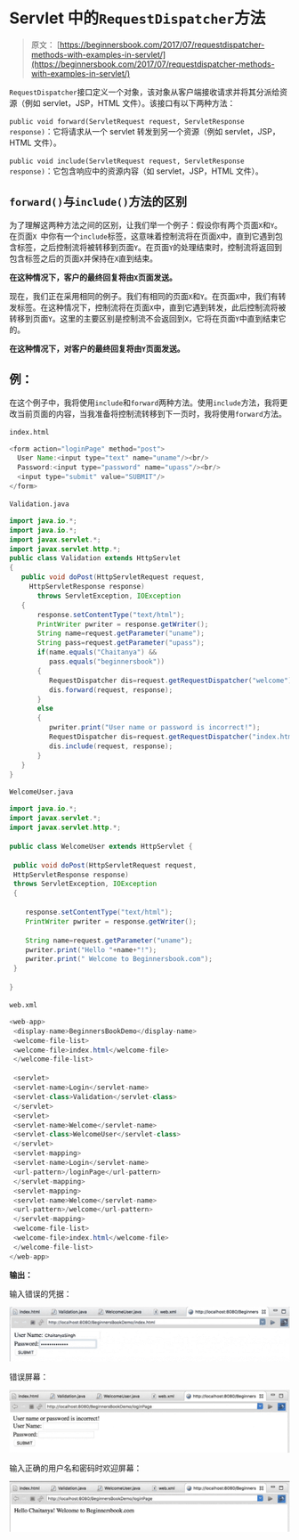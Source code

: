 # Servlet 中的`RequestDispatcher`方法

> 原文： [https://beginnersbook.com/2017/07/requestdispatcher-methods-with-examples-in-servlet/](https://beginnersbook.com/2017/07/requestdispatcher-methods-with-examples-in-servlet/)

`RequestDispatcher`接口定义一个对象，该对象从客户端接收请求并将其分派给资源（例如 servlet，JSP，HTML 文件）。该接口有以下两种方法：

`public void forward(ServletRequest request, ServletResponse response)`：它将请求从一个 servlet 转发到另一个资源（例如 servlet，JSP，HTML 文件）。

`public void include(ServletRequest request, ServletResponse response)`：它包含响应中的资源内容（如 servlet，JSP，HTML 文件）。

## `forward()`与`include()`方法的区别

为了理解这两种方法之间的区别，让我们举一个例子：假设你有两个页面`X`和`Y`。在页面`X `中你有一个`include`标签，这意味着控制流将在页面`X`中，直到它遇到包含标签，之后控制流将被转移到页面`Y`。在页面`Y`的处理结束时，控制流将返回到包含标签之后的页面`X`并保持在`X`直到结束。

**在这种情况下，客户的最终回复将由`X`页面发送。**

现在，我们正在采用相同的例子。我们有相同的页面`X`和`Y`。在页面`X`中，我们有转发标签。在这种情况下，控制流将在页面`X`中，直到它遇到转发，此后控制流将被转移到页面`Y`。这里的主要区别是控制流不会返回到`X`，它将在页面`Y`中直到结束它的。

**在这种情况下，对客户的最终回复将由`Y`页面发送。**

## 例：

在这个例子中，我将使用`include`和`forward`两种方法。使用`include`方法，我将更改当前页面的内容，当我准备将控制流转移到下一页时，我将使用`forward`方法。

`index.html`

```java
<form action="loginPage" method="post"> 
  User Name:<input type="text" name="uname"/><br/> 
  Password:<input type="password" name="upass"/><br/> 
  <input type="submit" value="SUBMIT"/> 
</form> 

```

`Validation.java`

```java
import java.io.*;  
import java.io.*;  
import javax.servlet.*;  
import javax.servlet.http.*;      
public class Validation extends HttpServlet 
{    
   public void doPost(HttpServletRequest request, 
     HttpServletResponse response) 
       throws ServletException, IOException 
   {        
       response.setContentType("text/html");      
       PrintWriter pwriter = response.getWriter();                
       String name=request.getParameter("uname");      
       String pass=request.getParameter("upass");                
       if(name.equals("Chaitanya") && 
          pass.equals("beginnersbook"))
       {          
          RequestDispatcher dis=request.getRequestDispatcher("welcome");          
          dis.forward(request, response);      
       }     
       else
       {      
          pwriter.print("User name or password is incorrect!");          
          RequestDispatcher dis=request.getRequestDispatcher("index.html");          
          dis.include(request, response);                                
       }      
   }    
}  

```

`WelcomeUser.java`

```java
import java.io.*; 
import javax.servlet.*; 
import javax.servlet.http.*; 

public class WelcomeUser extends HttpServlet { 

 public void doPost(HttpServletRequest request, 
 HttpServletResponse response) 
 throws ServletException, IOException 
 { 

    response.setContentType("text/html"); 
    PrintWriter pwriter = response.getWriter(); 

    String name=request.getParameter("uname"); 
    pwriter.print("Hello "+name+"!");
    pwriter.print(" Welcome to Beginnersbook.com"); 
 } 

} 

```

`web.xml`

```java
<web-app>
 <display-name>BeginnersBookDemo</display-name>
 <welcome-file-list>
 <welcome-file>index.html</welcome-file>
 </welcome-file-list>

 <servlet>
 <servlet-name>Login</servlet-name>
 <servlet-class>Validation</servlet-class>
 </servlet>
 <servlet>
 <servlet-name>Welcome</servlet-name>
 <servlet-class>WelcomeUser</servlet-class>
 </servlet>
 <servlet-mapping>
 <servlet-name>Login</servlet-name>
 <url-pattern>/loginPage</url-pattern>
 </servlet-mapping>
 <servlet-mapping>
 <servlet-name>Welcome</servlet-name>
 <url-pattern>/welcome</url-pattern>
 </servlet-mapping>
 <welcome-file-list>
 <welcome-file>index.html</welcome-file>
 </welcome-file-list>
</web-app>

```

**输出：**

输入错误的凭据：

![](img/3cb21842a4fc82581bd011f6e3975290.jpg)

错误屏幕：

![Error screen](img/bfa9a7d593100a9fb2a29e4f46871f19.jpg)

输入正确的用户名和密码时欢迎屏幕：

![Welcome screen](img/0865866ac6cfe0489c26e27be984c787.jpg)